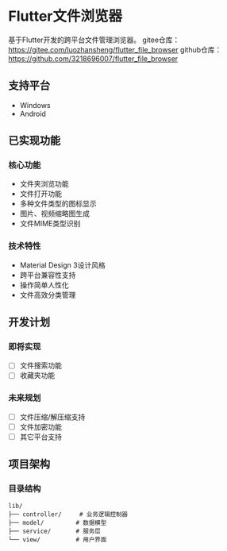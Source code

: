 # Flutter文件浏览器

基于Flutter开发的跨平台文件管理浏览器。
gitee仓库：https://gitee.com/luozhansheng/flutter_file_browser
github仓库：https://github.com/3218696007/flutter_file_browser

## 支持平台

- Windows
- Android

## 已实现功能

### 核心功能
- 文件夹浏览功能
- 文件打开功能
- 多种文件类型的图标显示
- 图片、视频缩略图生成
- 文件MIME类型识别

### 技术特性
- Material Design 3设计风格
- 跨平台兼容性支持
- 操作简单人性化
- 文件高效分类管理

## 开发计划

### 即将实现
- [ ] 文件搜索功能
- [ ] 收藏夹功能

### 未来规划
- [ ] 文件压缩/解压缩支持
- [ ] 文件加密功能
- [ ] 其它平台支持

## 项目架构

### 目录结构
```
lib/
├── controller/     # 业务逻辑控制器
├── model/         # 数据模型
├── service/       # 服务层
└── view/          # 用户界面
```